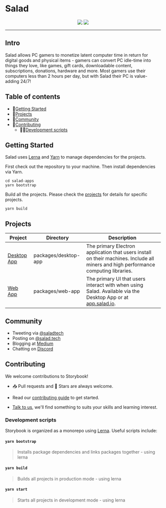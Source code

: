 # Salad

<p align="center">
    <a href="https://app.netlify.com/sites/salad-web-app/deploys"><img src="https://api.netlify.com/api/v1/badges/fce3950b-4efe-43db-9242-37d3204b7ce1/deploy-status" /></a> <a href="https://discord.gg/xcvmgQk"><img src="https://img.shields.io/badge/discord-join-7289DA.svg?logo=discord&longCache=true&style=flat" /></a>
</p>

---

## Intro

<!-- <center>
  <img src="" width="100%" />
</center> -->

Salad allows PC gamers to monetize latent computer time in return for digital goods and physical items - gamers can convert PC idle-time into things they love, like games, gift cards, downloadable content, subscriptions, donations, hardware and more. Most gamers use their computers less than 2 hours per day, but with Salad their PC is value-adding 24/7!

## Table of contents

- 🚀[Getting Started](#getting-started)
- 📒[Projects](#projects)
- 👥[Community](#community)
- 👏[Contributing](#contributing)
  - 👨‍💻[Development scripts](#development-scripts)

## Getting Started

Salad uses [Lerna](https://lerna.js.org/) and [Yarn](https://yarnpkg.com/en/) to manage dependencies for the projects.

First check out the repository to your machine. Then install dependencies via Yarn.

```
cd salad-apps
yarn bootstrap
```

Build all the projects. Please check the [projects](#projects) for details for specific projects.

```
yarn build
```

## Projects

| Project                             | Directory            | Description                                                                                                                          |
| ----------------------------------- | -------------------- | ------------------------------------------------------------------------------------------------------------------------------------ |
| [Desktop App](packages/desktop-app) | packages/desktop-app | The primary Electron application that users install on their machines. Include all miners and high performance computing libraries.  |
| [Web App](packages/web-app)         | packages/web-app     | The primary UI that users interact with when using Salad. Available via the Desktop App or at [app.salad.io](https://app.salad.io/). |

## Community

- Tweeting via [@saladtech](https://twitter.com/saladtech)
- Posting on [@salad.tech](https://www.instagram.com/salad.tech)
- Blogging at [Medium](https://medium.com/@saladchefs)
- Chatting on [Discord](https://discord.gg/xcvmgQk)

## Contributing

We welcome contributions to Storybook!

- 📥 Pull requests and 🌟 Stars are always welcome.
- Read our [contributing guide](CONTRIBUTING.md) to get started.

- [Talk to us](https://discord.gg/xcvmgQk), we'll find something to suits your skills and learning interest.

### Development scripts

Storybook is organized as a monorepo using [Lerna](https://lernajs.io). Useful scripts include:

#### `yarn bootstrap`

> Installs package dependencies and links packages together - using lerna

#### `yarn build`

> Builds all projects in production mode - using lerna

#### `yarn start`

> Starts all projects in development mode - using lerna
